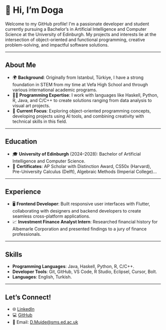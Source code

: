 
# 👋 Hi, I’m Doga

Welcome to my GitHub profile! I'm a passionate developer and student currently pursuing a Bachelor’s in Artificial Intelligence and Computer Science at the University of Edinburgh. My projects and interests lie at the intersection of object-oriented and functional programming, creative problem-solving, and impactful software solutions.

---

## **About Me**
- 🌍 **Background**: Originally from Istanbul, Türkiye, I have a strong foundation in STEM from my time at Vefa High School and through various international academic programs.
- 👩‍💻 **Programming Expertise**: I work with languages like Haskell, Python, R, Java, and C/C++ to create solutions ranging from data analysis to visual art projects.
- 🧠 **Current Focus**: Exploring object-oriented programming concepts, developing projects using AI tools, and combining creativity with technical skills in this field.

---


## **Education**
- 🎓 **University of Edinburgh** (2024–2028): Bachelor of Artificial Intelligence and Computer Science.  
- 📜 **Certificates**: AP Scholar with Distinction Award, CS50x (Harvard), Pre-University Calculus (Delft), Algebraic Methods (Imperial College)...  

---

## **Experience**
- 🖥 **Frontend Developer**: Built responsive user interfaces with Flutter, collaborating with designers and backend developers to create seamless cross-platform applications.  
- 📈 **Investment Finance Analyst Intern**: Researched financial history for Albemarle Corporation and presented findings to a jury of finance professionals.  

---

## **Skills**
- **Programming Languages**: Java, Haskell, Python, R, C/C++.  
- **Developer Tools**: Git, GitHub, VS Code, R Studio, Eclipsel, Cursor, Bolt.  
- **Languages**: English, Turkish.

---

## **Let’s Connect!**
- 🌐 [LinkedIn](https://linkedin.com/in/doga-mujde)  
- 💻 [GitHub](https://github.com/dogamujde)  
- 📧 Email: D.Mujde@sms.ed.ac.uk  
